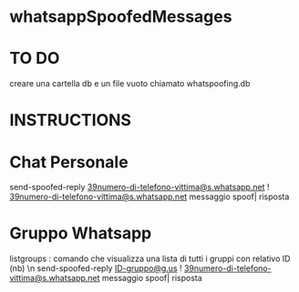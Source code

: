 # whatsappSpoofedMessages

# TO DO
creare una cartella db e un file vuoto chiamato whatspoofing.db

# INSTRUCTIONS
# Chat Personale
send-spoofed-reply 39numero-di-telefono-vittima@s.whatsapp.net ! 39numero-di-telefono-vittima@s.whatsapp.net  messaggio spoof| risposta
# Gruppo Whatsapp
listgroups  : comando che visualizza una lista di tutti i gruppi con relativo ID (nb) \n
send-spoofed-reply ID-gruppo@g.us ! 39numero-di-telefono-vittima@s.whatsapp.net messaggio spoof| risposta
